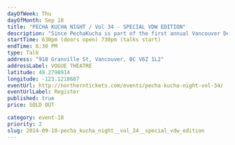 ```yaml
---
dayOfWeek: Thu
dayOfMonth: Sep 18
title: "PECHA KUCHA NIGHT / Vol 34 - SPECIAL VDW EDITION"
description: "Since PechaKucha is part of the first annual Vancouver Design Week, we are assembling a diverse roster of local designers to speak about their experiences, philosophies, inspirations, stories or anything else that is in their head."
startTime: 630pm (doors open) 730pm (talks start)
endTime: 6:30 PM
type: Talk
address: "918 Granville St, Vancouver, BC V6Z 1L2"
addressLabel: VOGUE THEATRE
latitude: 49.2798914
longitude: -123.1218687
eventUrl: http://northerntickets.com/events/pecha-kucha-night-vol-34/
eventUrlLabel: Register
published: true
price: SOLD OUT

category: event-18
priority: 2
slug: 2014-09-18-pecha_kucha_night__vol_34__special_vdw_edition
---
```

